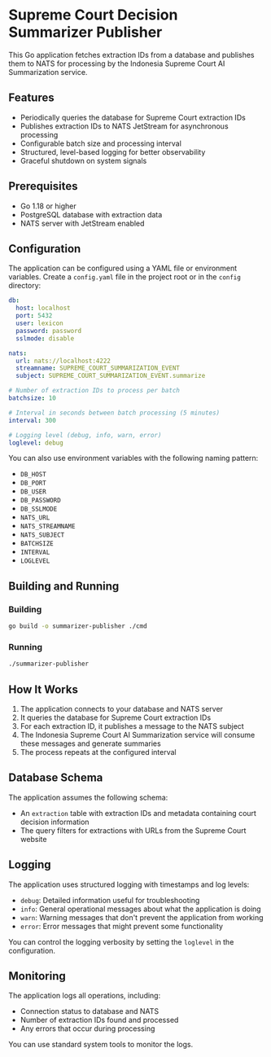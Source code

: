 # Supreme Court Decision Summarizer Publisher

This Go application fetches extraction IDs from a database and publishes them to NATS for processing by the Indonesia Supreme Court AI Summarization service.

## Features

- Periodically queries the database for Supreme Court extraction IDs
- Publishes extraction IDs to NATS JetStream for asynchronous processing
- Configurable batch size and processing interval
- Structured, level-based logging for better observability
- Graceful shutdown on system signals

## Prerequisites

- Go 1.18 or higher
- PostgreSQL database with extraction data
- NATS server with JetStream enabled

## Configuration

The application can be configured using a YAML file or environment variables. Create a `config.yaml` file in the project root or in the `config` directory:

```yaml
db:
  host: localhost
  port: 5432
  user: lexicon
  password: password
  sslmode: disable

nats:
  url: nats://localhost:4222
  streamname: SUPREME_COURT_SUMMARIZATION_EVENT
  subject: SUPREME_COURT_SUMMARIZATION_EVENT.summarize

# Number of extraction IDs to process per batch
batchsize: 10

# Interval in seconds between batch processing (5 minutes)
interval: 300

# Logging level (debug, info, warn, error)
loglevel: debug
```

You can also use environment variables with the following naming pattern:
- `DB_HOST`
- `DB_PORT`
- `DB_USER`
- `DB_PASSWORD`
- `DB_SSLMODE`
- `NATS_URL`
- `NATS_STREAMNAME`
- `NATS_SUBJECT`
- `BATCHSIZE`
- `INTERVAL`
- `LOGLEVEL`

## Building and Running

### Building

```bash
go build -o summarizer-publisher ./cmd
```

### Running

```bash
./summarizer-publisher
```

## How It Works

1. The application connects to your database and NATS server
2. It queries the database for Supreme Court extraction IDs
3. For each extraction ID, it publishes a message to the NATS subject
4. The Indonesia Supreme Court AI Summarization service will consume these messages and generate summaries
5. The process repeats at the configured interval

## Database Schema

The application assumes the following schema:

- An `extraction` table with extraction IDs and metadata containing court decision information
- The query filters for extractions with URLs from the Supreme Court website

## Logging

The application uses structured logging with timestamps and log levels:

- `debug`: Detailed information useful for troubleshooting
- `info`: General operational messages about what the application is doing
- `warn`: Warning messages that don't prevent the application from working
- `error`: Error messages that might prevent some functionality

You can control the logging verbosity by setting the `loglevel` in the configuration.

## Monitoring

The application logs all operations, including:
- Connection status to database and NATS
- Number of extraction IDs found and processed
- Any errors that occur during processing

You can use standard system tools to monitor the logs.